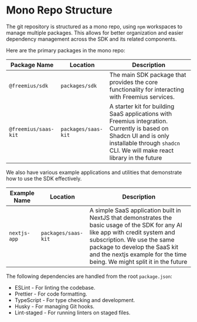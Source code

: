 # Mono Repo Structure

The git repository is structured as a mono repo, using `npm` workspaces to manage multiple packages. This allows for
better organization and easier dependency management across the SDK and its related components.

Here are the primary packages in the mono repo:

| Package Name         | Location            | Description                                                                                                                                                                                    |
| -------------------- | ------------------- | ---------------------------------------------------------------------------------------------------------------------------------------------------------------------------------------------- |
| `@freemius/sdk`      | `packages/sdk`      | The main SDK package that provides the core functionality for interacting with Freemius services.                                                                                              |
| `@freemius/saas-kit` | `packages/saas-kit` | A starter kit for building SaaS applications with Freemius integration. Currently is based on Shadcn UI and is only installable through `shadcn` CLI. We will make react library in the future |

We also have various example applications and utilities that demonstrate how to use the SDK effectively.

| Example Name | Location            | Description                                                                                                                                                                                                                                                                |
| ------------ | ------------------- | -------------------------------------------------------------------------------------------------------------------------------------------------------------------------------------------------------------------------------------------------------------------------- |
| `nextjs-app` | `packages/saas-kit` | A simple SaaS application built in NextJS that demonstrates the basic usage of the SDK for any AI like app with credit system and subscription. We use the same package to develop the SaaS kit and the nextjs example for the time being. We might split it in the future |

The following dependencies are handled from the root `package.json`:

- ESLint - For linting the codebase.
- Prettier - For code formatting.
- TypeScript - For type checking and development.
- Husky - For managing Git hooks.
- Lint-staged - For running linters on staged files.

